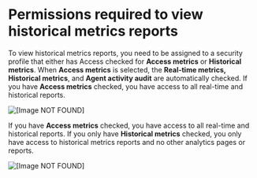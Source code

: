 # Permissions required to view historical metrics reports<a name="htm-permissions"></a>

To view historical metrics reports, you need to be assigned to a security profile that either has Access checked for **Access metrics** or **Historical metrics**\. When **Access metrics** is selected, the **Real\-time metrics, Historical metrics**, and **Agent activity audit** are automatically checked\. If you have **Access metrics** checked, you have access to all real\-time and historical reports\.

![\[Image NOT FOUND\]](http://docs.aws.amazon.com/connect/latest/adminguide/images/permissions-create-and-share-reports.png)

If you have **Access metrics** checked, you have access to all real\-time and historical reports\. If you only have **Historical metrics** checked, you only have access to historical metrics reports and no other analytics pages or reports\.

![\[Image NOT FOUND\]](http://docs.aws.amazon.com/connect/latest/adminguide/images/permissions-create-and-share-reports-4.png)